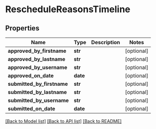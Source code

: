 # RescheduleReasonsTimeline

## Properties
Name | Type | Description | Notes
------------ | ------------- | ------------- | -------------
**approved_by_firstname** | **str** |  | [optional] 
**approved_by_lastname** | **str** |  | [optional] 
**approved_by_username** | **str** |  | [optional] 
**approved_on_date** | **date** |  | [optional] 
**submitted_by_firstname** | **str** |  | [optional] 
**submitted_by_lastname** | **str** |  | [optional] 
**submitted_by_username** | **str** |  | [optional] 
**submitted_on_date** | **date** |  | [optional] 

[[Back to Model list]](../README.md#documentation-for-models) [[Back to API list]](../README.md#documentation-for-api-endpoints) [[Back to README]](../README.md)

